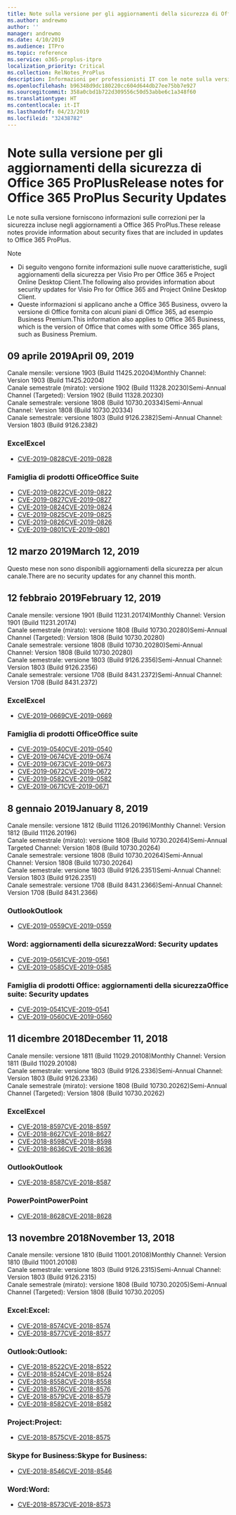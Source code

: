 ```yaml
---
title: Note sulla versione per gli aggiornamenti della sicurezza di Office 365 ProPlus
ms.author: andrewmo
author: ''
manager: andrewmo
ms.date: 4/10/2019
ms.audience: ITPro
ms.topic: reference
ms.service: o365-proplus-itpro
localization_priority: Critical
ms.collection: RelNotes_ProPlus
description: Informazioni per professionisti IT con le note sulla versione gli aggiornamenti della sicurezza di Office 365 ProPlus
ms.openlocfilehash: b96348d9dc180220cc604d644db27ee75bb7e927
ms.sourcegitcommit: 358a0cbd1b722d309556c50d53abbe6c1a348f60
ms.translationtype: HT
ms.contentlocale: it-IT
ms.lasthandoff: 04/23/2019
ms.locfileid: "32438782"
---
```

# <a name="release-notes-for-office-365-proplus-security-updates"></a><span data-ttu-id="32e1e-103">Note sulla versione per gli aggiornamenti della sicurezza di Office 365 ProPlus</span><span class="sxs-lookup"><span data-stu-id="32e1e-103">Release notes for Office 365 ProPlus Security Updates</span></span>

<span data-ttu-id="32e1e-104">Le note sulla versione forniscono informazioni sulle correzioni per la sicurezza incluse negli aggiornamenti a Office 365 ProPlus.</span><span class="sxs-lookup"><span data-stu-id="32e1e-104">These release notes provide information about security fixes that are included in updates to Office 365 ProPlus.</span></span>
 
> [!NOTE]
> - <span data-ttu-id="32e1e-105">Di seguito vengono fornite informazioni sulle nuove caratteristiche, sugli aggiornamenti della sicurezza per Visio Pro per Office 365 e Project Online Desktop Client.</span><span class="sxs-lookup"><span data-stu-id="32e1e-105">The following also provides information about security updates for Visio Pro for Office 365 and Project Online Desktop Client.</span></span>
> - <span data-ttu-id="32e1e-106">Queste informazioni si applicano anche a Office 365 Business, ovvero la versione di Office fornita con alcuni piani di Office 365, ad esempio Business Premium.</span><span class="sxs-lookup"><span data-stu-id="32e1e-106">This information also applies to Office 365 Business, which is the version of Office that comes with some Office 365 plans, such as Business Premium.</span></span>
## <a name="april-09-2019"></a><span data-ttu-id="32e1e-107">09 aprile 2019</span><span class="sxs-lookup"><span data-stu-id="32e1e-107">April 09, 2019</span></span>
<span data-ttu-id="32e1e-108">Canale mensile: versione 1903 (Build 11425.20204)</span><span class="sxs-lookup"><span data-stu-id="32e1e-108">Monthly Channel: Version 1903 (Build 11425.20204)</span></span>  
<span data-ttu-id="32e1e-109">Canale semestrale (mirato): versione 1902 (Build 11328.20230)</span><span class="sxs-lookup"><span data-stu-id="32e1e-109">Semi-Annual Channel (Targeted): Version 1902 (Build 11328.20230)</span></span>  
<span data-ttu-id="32e1e-110">Canale semestrale: versione 1808 (Build 10730.20334)</span><span class="sxs-lookup"><span data-stu-id="32e1e-110">Semi-Annual Channel: Version 1808 (Build 10730.20334)</span></span>  
<span data-ttu-id="32e1e-111">Canale semestrale: versione 1803 (Build 9126.2382)</span><span class="sxs-lookup"><span data-stu-id="32e1e-111">Semi-Annual Channel: Version 1803 (Build 9126.2382)</span></span>  

### <a name="excel"></a><span data-ttu-id="32e1e-112">Excel</span><span class="sxs-lookup"><span data-stu-id="32e1e-112">Excel</span></span>

-   [<span data-ttu-id="32e1e-113">CVE-2019-0828</span><span class="sxs-lookup"><span data-stu-id="32e1e-113">CVE-2019-0828</span></span>](https://portal.msrc.microsoft.com/it-IT/security-guidance/advisory/CVE-2019-0828)

### <a name="office-suite"></a><span data-ttu-id="32e1e-114">Famiglia di prodotti Office</span><span class="sxs-lookup"><span data-stu-id="32e1e-114">Office Suite</span></span>

-   [<span data-ttu-id="32e1e-115">CVE-2019-0822</span><span class="sxs-lookup"><span data-stu-id="32e1e-115">CVE-2019-0822</span></span>](https://portal.msrc.microsoft.com/it-IT/security-guidance/advisory/CVE-2019-0822)
-   [<span data-ttu-id="32e1e-116">CVE-2019-0827</span><span class="sxs-lookup"><span data-stu-id="32e1e-116">CVE-2019-0827</span></span>](https://portal.msrc.microsoft.com/it-IT/security-guidance/advisory/CVE-2019-0827)
-   [<span data-ttu-id="32e1e-117">CVE-2019-0824</span><span class="sxs-lookup"><span data-stu-id="32e1e-117">CVE-2019-0824</span></span>](https://portal.msrc.microsoft.com/it-IT/security-guidance/advisory/CVE-2019-0824)
-   [<span data-ttu-id="32e1e-118">CVE-2019-0825</span><span class="sxs-lookup"><span data-stu-id="32e1e-118">CVE-2019-0825</span></span>](https://portal.msrc.microsoft.com/it-IT/security-guidance/advisory/CVE-2019-0825)
-   [<span data-ttu-id="32e1e-119">CVE-2019-0826</span><span class="sxs-lookup"><span data-stu-id="32e1e-119">CVE-2019-0826</span></span>](https://portal.msrc.microsoft.com/it-IT/security-guidance/advisory/CVE-2019-0826)
-   [<span data-ttu-id="32e1e-120">CVE-2019-0801</span><span class="sxs-lookup"><span data-stu-id="32e1e-120">CVE-2019-0801</span></span>](https://portal.msrc.microsoft.com/it-IT/security-guidance/advisory/CVE-2019-0801)

## <a name="march-12-2019"></a><span data-ttu-id="32e1e-121">12 marzo 2019</span><span class="sxs-lookup"><span data-stu-id="32e1e-121">March 12, 2019</span></span>
<span data-ttu-id="32e1e-122">Questo mese non sono disponibili aggiornamenti della sicurezza per alcun canale.</span><span class="sxs-lookup"><span data-stu-id="32e1e-122">There are no security updates for any channel this month.</span></span>

## <a name="february-12-2019"></a><span data-ttu-id="32e1e-123">12 febbraio 2019</span><span class="sxs-lookup"><span data-stu-id="32e1e-123">February 12, 2019</span></span>
<span data-ttu-id="32e1e-124">Canale mensile: versione 1901 (Build 11231.20174)</span><span class="sxs-lookup"><span data-stu-id="32e1e-124">Monthly Channel: Version 1901 (Build 11231.20174)</span></span>  
<span data-ttu-id="32e1e-125">Canale semestrale (mirato): versione 1808 (Build 10730.20280)</span><span class="sxs-lookup"><span data-stu-id="32e1e-125">Semi-Annual Channel (Targeted): Version 1808 (Build 10730.20280)</span></span>   
<span data-ttu-id="32e1e-126">Canale semestrale: versione 1808 (Build 10730.20280)</span><span class="sxs-lookup"><span data-stu-id="32e1e-126">Semi-Annual Channel: Version 1808 (Build 10730.20280)</span></span>  
<span data-ttu-id="32e1e-127">Canale semestrale: versione 1803 (Build 9126.2356)</span><span class="sxs-lookup"><span data-stu-id="32e1e-127">Semi-Annual Channel: Version 1803 (Build 9126.2356)</span></span>  
<span data-ttu-id="32e1e-128">Canale semestrale: versione 1708 (Build 8431.2372)</span><span class="sxs-lookup"><span data-stu-id="32e1e-128">Semi-Annual Channel: Version 1708 (Build 8431.2372)</span></span>  


### <a name="excel"></a><span data-ttu-id="32e1e-129">Excel</span><span class="sxs-lookup"><span data-stu-id="32e1e-129">Excel</span></span>

-   [<span data-ttu-id="32e1e-130">CVE-2019-0669</span><span class="sxs-lookup"><span data-stu-id="32e1e-130">CVE-2019-0669</span></span>](https://portal.msrc.microsoft.com/it-IT/security-guidance/advisory/CVE-2019-0669)

### <a name="office-suite"></a><span data-ttu-id="32e1e-131">Famiglia di prodotti Office</span><span class="sxs-lookup"><span data-stu-id="32e1e-131">Office suite</span></span>

-   [<span data-ttu-id="32e1e-132">CVE-2019-0540</span><span class="sxs-lookup"><span data-stu-id="32e1e-132">CVE-2019-0540</span></span>](https://portal.msrc.microsoft.com/it-IT/security-guidance/advisory/CVE-2019-0540)
-   [<span data-ttu-id="32e1e-133">CVE-2019-0674</span><span class="sxs-lookup"><span data-stu-id="32e1e-133">CVE-2019-0674</span></span>](https://portal.msrc.microsoft.com/it-IT/security-guidance/advisory/CVE-2019-0674)
-   [<span data-ttu-id="32e1e-134">CVE-2019-0673</span><span class="sxs-lookup"><span data-stu-id="32e1e-134">CVE-2019-0673</span></span>](https://portal.msrc.microsoft.com/it-IT/security-guidance/advisory/CVE-2019-0673)
-   [<span data-ttu-id="32e1e-135">CVE-2019-0672</span><span class="sxs-lookup"><span data-stu-id="32e1e-135">CVE-2019-0672</span></span>](https://portal.msrc.microsoft.com/it-IT/security-guidance/advisory/CVE-2019-0672)
-   [<span data-ttu-id="32e1e-136">CVE-2019-0582</span><span class="sxs-lookup"><span data-stu-id="32e1e-136">CVE-2019-0582</span></span>](https://portal.msrc.microsoft.com/it-IT/security-guidance/advisory/CVE-2019-0582)
-   [<span data-ttu-id="32e1e-137">CVE-2019-0671</span><span class="sxs-lookup"><span data-stu-id="32e1e-137">CVE-2019-0671</span></span>](https://portal.msrc.microsoft.com/it-IT/security-guidance/advisory/CVE-2019-0671)

## <a name="january-8-2019"></a><span data-ttu-id="32e1e-138">8 gennaio 2019</span><span class="sxs-lookup"><span data-stu-id="32e1e-138">January 8, 2019</span></span>

<span data-ttu-id="32e1e-139">Canale mensile: versione 1812 (Build 11126.20196)</span><span class="sxs-lookup"><span data-stu-id="32e1e-139">Monthly Channel: Version 1812 (Build 11126.20196)</span></span>  
<span data-ttu-id="32e1e-140">Canale semestrale (mirato): versione 1808 (Build 10730.20264)</span><span class="sxs-lookup"><span data-stu-id="32e1e-140">Semi-Annual Targeted Channel: Version 1808 (Build 10730.20264)</span></span>  
<span data-ttu-id="32e1e-141">Canale semestrale: versione 1808 (Build 10730.20264)</span><span class="sxs-lookup"><span data-stu-id="32e1e-141">Semi-Annual Channel: Version 1808 (Build 10730.20264)</span></span>  
<span data-ttu-id="32e1e-142">Canale semestrale: versione 1803 (Build 9126.2351)</span><span class="sxs-lookup"><span data-stu-id="32e1e-142">Semi-Annual Channel: Version 1803 (Build 9126.2351)</span></span>  
<span data-ttu-id="32e1e-143">Canale semestrale: versione 1708 (Build 8431.2366)</span><span class="sxs-lookup"><span data-stu-id="32e1e-143">Semi-Annual Channel: Version 1708 (Build 8431.2366)</span></span>  


### <a name="outlook"></a><span data-ttu-id="32e1e-144">Outlook</span><span class="sxs-lookup"><span data-stu-id="32e1e-144">Outlook</span></span>
-   [<span data-ttu-id="32e1e-145">CVE-2019-0559</span><span class="sxs-lookup"><span data-stu-id="32e1e-145">CVE-2019-0559</span></span>](https://portal.msrc.microsoft.com/it-IT/security-guidance/advisory/CVE-2019-0559)

### <a name="word-security-updates"></a><span data-ttu-id="32e1e-146">Word: aggiornamenti della sicurezza</span><span class="sxs-lookup"><span data-stu-id="32e1e-146">Word: Security updates</span></span> 
-   [<span data-ttu-id="32e1e-147">CVE-2019-0561</span><span class="sxs-lookup"><span data-stu-id="32e1e-147">CVE-2019-0561</span></span>](https://portal.msrc.microsoft.com/it-IT/security-guidance/advisory/CVE-2019-0561)
-   [<span data-ttu-id="32e1e-148">CVE-2019-0585</span><span class="sxs-lookup"><span data-stu-id="32e1e-148">CVE-2019-0585</span></span>](https://portal.msrc.microsoft.com/it-IT/security-guidance/advisory/CVE-2019-0585) 
 
### <a name="office-suite-security-updates"></a><span data-ttu-id="32e1e-149">Famiglia di prodotti Office: aggiornamenti della sicurezza</span><span class="sxs-lookup"><span data-stu-id="32e1e-149">Office suite: Security updates</span></span> 
-   [<span data-ttu-id="32e1e-150">CVE-2019-0541</span><span class="sxs-lookup"><span data-stu-id="32e1e-150">CVE-2019-0541</span></span>](https://portal.msrc.microsoft.com/it-IT/security-guidance/advisory/CVE-2019-0541)
-   [<span data-ttu-id="32e1e-151">CVE-2019-0560</span><span class="sxs-lookup"><span data-stu-id="32e1e-151">CVE-2019-0560</span></span>](https://portal.msrc.microsoft.com/it-IT/security-guidance/advisory/CVE-2019-0560)

## <a name="december-11-2018"></a><span data-ttu-id="32e1e-152">11 dicembre 2018</span><span class="sxs-lookup"><span data-stu-id="32e1e-152">December 11, 2018</span></span>
<span data-ttu-id="32e1e-153">Canale mensile: versione 1811 (Build 11029.20108)</span><span class="sxs-lookup"><span data-stu-id="32e1e-153">Monthly Channel: Version 1811 (Build 11029.20108)</span></span>  
<span data-ttu-id="32e1e-154">Canale semestrale: versione 1803 (Build 9126.2336)</span><span class="sxs-lookup"><span data-stu-id="32e1e-154">Semi-Annual Channel: Version 1803 (Build 9126.2336)</span></span>  
<span data-ttu-id="32e1e-155">Canale semestrale (mirato): versione 1808 (Build 10730.20262)</span><span class="sxs-lookup"><span data-stu-id="32e1e-155">Semi-Annual Channel (Targeted): Version 1808 (Build 10730.20262)</span></span>  

### <a name="excel"></a><span data-ttu-id="32e1e-156">Excel</span><span class="sxs-lookup"><span data-stu-id="32e1e-156">Excel</span></span>

-   [<span data-ttu-id="32e1e-157">CVE-2018-8597</span><span class="sxs-lookup"><span data-stu-id="32e1e-157">CVE-2018-8597</span></span>](https://portal.msrc.microsoft.com/it-IT/security-guidance/advisory/CVE-2018-8597)
-   [<span data-ttu-id="32e1e-158">CVE-2018-8627</span><span class="sxs-lookup"><span data-stu-id="32e1e-158">CVE-2018-8627</span></span>](https://portal.msrc.microsoft.com/it-IT/security-guidance/advisory/CVE-2018-8627)
-   [<span data-ttu-id="32e1e-159">CVE-2018-8598</span><span class="sxs-lookup"><span data-stu-id="32e1e-159">CVE-2018-8598</span></span>](https://portal.msrc.microsoft.com/it-IT/security-guidance/advisory/CVE-2018-8598)
-   [<span data-ttu-id="32e1e-160">CVE-2018-8636</span><span class="sxs-lookup"><span data-stu-id="32e1e-160">CVE-2018-8636</span></span>](https://portal.msrc.microsoft.com/it-IT/security-guidance/advisory/CVE-2018-8636)

### <a name="outlook"></a><span data-ttu-id="32e1e-161">Outlook</span><span class="sxs-lookup"><span data-stu-id="32e1e-161">Outlook</span></span>

-   [<span data-ttu-id="32e1e-162">CVE-2018-8587</span><span class="sxs-lookup"><span data-stu-id="32e1e-162">CVE-2018-8587</span></span>](https://portal.msrc.microsoft.com/it-IT/security-guidance/advisory/CVE-2018-8587)

### <a name="powerpoint"></a><span data-ttu-id="32e1e-163">PowerPoint</span><span class="sxs-lookup"><span data-stu-id="32e1e-163">PowerPoint</span></span>

-   [<span data-ttu-id="32e1e-164">CVE-2018-8628</span><span class="sxs-lookup"><span data-stu-id="32e1e-164">CVE-2018-8628</span></span>](https://portal.msrc.microsoft.com/it-IT/security-guidance/advisory/CVE-2018-8628)

## <a name="november-13-2018"></a><span data-ttu-id="32e1e-165">13 novembre 2018</span><span class="sxs-lookup"><span data-stu-id="32e1e-165">November 13, 2018</span></span>
<span data-ttu-id="32e1e-166">Canale mensile: versione 1810 (Build 11001.20108)</span><span class="sxs-lookup"><span data-stu-id="32e1e-166">Monthly Channel: Version 1810 (Build 11001.20108)</span></span>  
<span data-ttu-id="32e1e-167">Canale semestrale: versione 1803 (Build 9126.2315)</span><span class="sxs-lookup"><span data-stu-id="32e1e-167">Semi-Annual Channel: Version 1803 (Build 9126.2315)</span></span>  
<span data-ttu-id="32e1e-168">Canale semestrale (mirato): versione 1808 (Build 10730.20205)</span><span class="sxs-lookup"><span data-stu-id="32e1e-168">Semi-Annual Channel (Targeted): Version 1808 (Build 10730.20205)</span></span>  

### <a name="excel"></a><span data-ttu-id="32e1e-169">Excel:</span><span class="sxs-lookup"><span data-stu-id="32e1e-169">Excel:</span></span>

-   [<span data-ttu-id="32e1e-170">CVE-2018-8574</span><span class="sxs-lookup"><span data-stu-id="32e1e-170">CVE-2018-8574</span></span>](https://portal.msrc.microsoft.com/it-IT/security-guidance/advisory/CVE-2018-8574)
-   [<span data-ttu-id="32e1e-171">CVE-2018-8577</span><span class="sxs-lookup"><span data-stu-id="32e1e-171">CVE-2018-8577</span></span>](https://portal.msrc.microsoft.com/it-IT/security-guidance/advisory/CVE-2018-8577)

### <a name="outlook"></a><span data-ttu-id="32e1e-172">Outlook:</span><span class="sxs-lookup"><span data-stu-id="32e1e-172">Outlook:</span></span>

-   [<span data-ttu-id="32e1e-173">CVE-2018-8522</span><span class="sxs-lookup"><span data-stu-id="32e1e-173">CVE-2018-8522</span></span>](https://portal.msrc.microsoft.com/it-IT/security-guidance/advisory/CVE-2018-8522)
-   [<span data-ttu-id="32e1e-174">CVE-2018-8524</span><span class="sxs-lookup"><span data-stu-id="32e1e-174">CVE-2018-8524</span></span>](https://portal.msrc.microsoft.com/it-IT/security-guidance/advisory/CVE-2018-8524)
-   [<span data-ttu-id="32e1e-175">CVE-2018-8558</span><span class="sxs-lookup"><span data-stu-id="32e1e-175">CVE-2018-8558</span></span>](https://portal.msrc.microsoft.com/it-IT/security-guidance/advisory/CVE-2018-8558)
-   [<span data-ttu-id="32e1e-176">CVE-2018-8576</span><span class="sxs-lookup"><span data-stu-id="32e1e-176">CVE-2018-8576</span></span>](https://portal.msrc.microsoft.com/it-IT/security-guidance/advisory/CVE-2018-8576)
-   [<span data-ttu-id="32e1e-177">CVE-2018-8579</span><span class="sxs-lookup"><span data-stu-id="32e1e-177">CVE-2018-8579</span></span>](https://portal.msrc.microsoft.com/it-IT/security-guidance/advisory/CVE-2018-8579)
-   [<span data-ttu-id="32e1e-178">CVE-2018-8582</span><span class="sxs-lookup"><span data-stu-id="32e1e-178">CVE-2018-8582</span></span>](https://portal.msrc.microsoft.com/it-IT/security-guidance/advisory/CVE-2018-8582)

### <a name="project"></a><span data-ttu-id="32e1e-179">Project:</span><span class="sxs-lookup"><span data-stu-id="32e1e-179">Project:</span></span>

-   [<span data-ttu-id="32e1e-180">CVE-2018-8575</span><span class="sxs-lookup"><span data-stu-id="32e1e-180">CVE-2018-8575</span></span>](https://portal.msrc.microsoft.com/it-IT/security-guidance/advisory/CVE-2018-8575)

### <a name="skype-for-business"></a><span data-ttu-id="32e1e-181">Skype for Business:</span><span class="sxs-lookup"><span data-stu-id="32e1e-181">Skype for Business:</span></span>

-   [<span data-ttu-id="32e1e-182">CVE-2018-8546</span><span class="sxs-lookup"><span data-stu-id="32e1e-182">CVE-2018-8546</span></span>](https://portal.msrc.microsoft.com/it-IT/security-guidance/advisory/CVE-2018-8546)

### <a name="word"></a><span data-ttu-id="32e1e-183">Word:</span><span class="sxs-lookup"><span data-stu-id="32e1e-183">Word:</span></span>

-   [<span data-ttu-id="32e1e-184">CVE-2018-8573</span><span class="sxs-lookup"><span data-stu-id="32e1e-184">CVE-2018-8573</span></span>](https://portal.msrc.microsoft.com/it-IT/security-guidance/advisory/CVE-2018-8573)